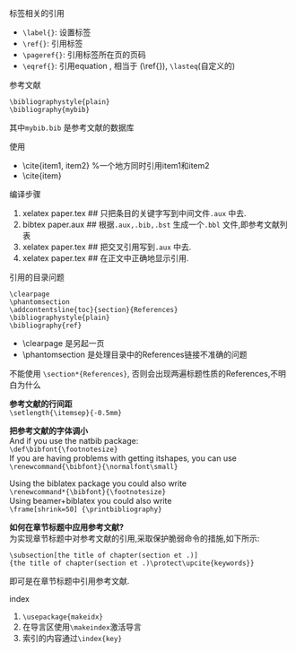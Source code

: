 标签相关的引用

- `\label{}`: 设置标签
- `\ref{}`: 引用标签
- `\pageref{}`: 引用标签所在页的页码
- `\eqref{}`: 引用equation , 相当于 (\ref{}), `\lasteq`(自定义的)

参考文献
```
\bibliographystyle{plain}
\bibliography{mybib}
```

其中`mybib.bib` 是参考文献的数据库

使用

- \cite{item1, item2} %一个地方同时引用item1和item2
- \cite{item}

编译步骤

1. xelatex paper.tex ## 只把条目的关键字写到中间文件`.aux` 中去.
1. bibtex paper.aux ## 根据`.aux,.bib,.bst` 生成一个`.bbl` 文件,即参考文献列表
1. xelatex paper.tex ## 把交叉引用写到`.aux` 中去.
1. xelatex paper.tex ## 在正文中正确地显示引用.

引用的目录问题
```
\clearpage
\phantomsection
\addcontentsline{toc}{section}{References}
\bibliographystyle{plain}
\bibliography{ref}
```
- \clearpage 是另起一页
- \phantomsection 是处理目录中的References链接不准确的问题

不能使用 `\section*{References}`, 否则会出现两遍标题性质的References,不明白为什么

**参考文献的行间距**  
`\setlength{\itemsep}{-0.5mm}`

**把参考文献的字体调小**  
And if you use the natbib package:  
`\def\bibfont{\footnotesize}`  
If you are having problems with getting itshapes, you can use 
`\renewcommand{\bibfont}{\normalfont\small}` 

Using the biblatex package you could also write  
`\renewcommand*{\bibfont}{\footnotesize}`  
Using beamer+biblatex you could also write  
`\frame[shrink=50] {\printbibliography}` 

**如何在章节标题中应用参考文献?**  
为实现章节标题中对参考文献的引用,采取保护脆弱命令的措施,如下所示:

	\subsection[the title of chapter(section et .)]
	{the title of chapter(section et .)\protect\upcite{keywords}}
即可是在章节标题中引用参考文献.

index

1. `\usepackage{makeidx}`
1. 在导言区使用`\makeindex`激活导言
1. 索引的内容通过`\index{key}`

